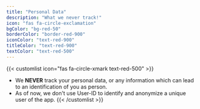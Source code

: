 ```yaml
---
title: "Personal Data"
description: "What we never track!"
icon: "fas fa-circle-exclamation"
bgColor: "bg-red-50"
borderColor: "border-red-900"
iconColor: "text-red-900"
titleColor: "text-red-900"
textColor: "text-red-500"
---
```


{{< customlist icon="fas fa-circle-xmark text-red-500" >}}
- We **NEVER** track your personal data, or any information which can lead to an identification of you as person.
- As of now, we don't use User-ID to identify and anonymize a unique user of the app.
{{< /customlist >}}